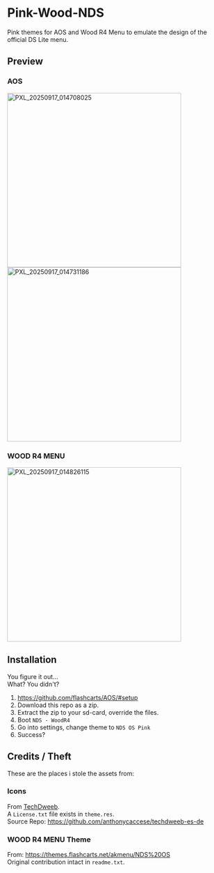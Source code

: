 # Pink-Wood-NDS
Pink themes for AOS and Wood R4 Menu to emulate the design of the official DS Lite menu.

## Preview
### AOS
<img src="https://github.com/user-attachments/assets/cb6d7c9c-33f4-42a9-a1b0-f91ca603add4" alt="PXL_20250917_014708025" width="400">
<img src="https://github.com/user-attachments/assets/13336a0c-94c3-4871-97af-20060f38e160" alt="PXL_20250917_014731186" width="400">

### WOOD R4 MENU
<img src="https://github.com/user-attachments/assets/8435015d-bffb-4954-bf5f-0462d87e1eb4" alt="PXL_20250917_014826115" width="400">

## Installation
You figure it out...  
What? You didn't?
1. https://github.com/flashcarts/AOS/#setup
2. Download this repo as a zip.
3. Extract the zip to your sd-card, override the files.
4. Boot `NDS - WoodR4`
5. Go into settings, change theme to `NDS OS Pink`
6. Success?

## Credits / Theft
These are the places i stole the assets from:

### Icons
From [TechDweeb](https://youtube.com/techdweeb).  
A `License.txt` file exists in `theme.res`.  
Source Repo: https://github.com/anthonycaccese/techdweeb-es-de

### WOOD R4 MENU Theme
From: https://themes.flashcarts.net/akmenu/NDS%20OS  
Original contribution intact in `readme.txt`.
